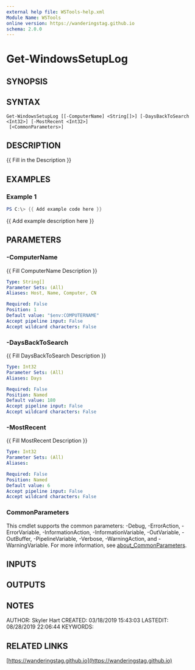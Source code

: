 ```yaml
---
external help file: WSTools-help.xml
Module Name: WSTools
online version: https://wanderingstag.github.io
schema: 2.0.0
---
```


# Get-WindowsSetupLog

## SYNOPSIS

## SYNTAX

```
Get-WindowsSetupLog [[-ComputerName] <String[]>] [-DaysBackToSearch <Int32>] [-MostRecent <Int32>]
 [<CommonParameters>]
```

## DESCRIPTION
{{ Fill in the Description }}

## EXAMPLES

### Example 1
```powershell
PS C:\> {{ Add example code here }}
```

{{ Add example description here }}

## PARAMETERS

### -ComputerName
{{ Fill ComputerName Description }}

```yaml
Type: String[]
Parameter Sets: (All)
Aliases: Host, Name, Computer, CN

Required: False
Position: 1
Default value: "$env:COMPUTERNAME"
Accept pipeline input: False
Accept wildcard characters: False
```

### -DaysBackToSearch
{{ Fill DaysBackToSearch Description }}

```yaml
Type: Int32
Parameter Sets: (All)
Aliases: Days

Required: False
Position: Named
Default value: 180
Accept pipeline input: False
Accept wildcard characters: False
```

### -MostRecent
{{ Fill MostRecent Description }}

```yaml
Type: Int32
Parameter Sets: (All)
Aliases:

Required: False
Position: Named
Default value: 6
Accept pipeline input: False
Accept wildcard characters: False
```

### CommonParameters
This cmdlet supports the common parameters: -Debug, -ErrorAction, -ErrorVariable, -InformationAction, -InformationVariable, -OutVariable, -OutBuffer, -PipelineVariable, -Verbose, -WarningAction, and -WarningVariable. For more information, see [about_CommonParameters](http://go.microsoft.com/fwlink/?LinkID=113216).

## INPUTS

## OUTPUTS

## NOTES
AUTHOR: Skyler Hart
CREATED: 03/18/2019 15:43:03
LASTEDIT: 08/28/2019 22:06:44
KEYWORDS:

## RELATED LINKS

[https://wanderingstag.github.io](https://wanderingstag.github.io)

